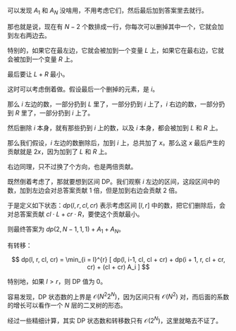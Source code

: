 可以发现 $A_1$ 和 $A_N$ 没啥用，不用考虑它们，然后最后加到答案里去就行。

那也就是说，现在有 $N - 2$ 个数排成一行，你每次可以删掉其中一个，它就会加到左右两边去。

特别的，如果它在最左边，它就会被加到一个变量 $L$ 上，如果它在最右边，它就会被加到一个变量 $R$ 上。

最后要让 $L + R$ 最小。

这时可以考虑倒着做。假设最后一个删掉的元素，是 $i$。

那么 $i$ 左边的数，一部分扔到 $L$ 里了，一部分扔到 $i$ 上了，$i$ 右边的数，一部分扔到 $R$ 里了，一部分扔到 $i$ 上了。

然后删除 $i$ 本身，就有那些扔到 $i$ 上的数，以及 $i$ 本身，都会被加到 $L$ 和 $R$ 上。

那么我们假设，$i$ 左边的数删除后，加到 $i$ 上，总共加了 $x$。那么这 $x$ 最后产生的贡献就是 $2x$，因为加到了 $L$ 和 $R$ 上。

右边同理，只不过换了个方向，也是两倍贡献。

既然倒着考虑了，那就要想到区间 DP。我们观察 $i$ 左边的区间，这段区间中的数，加到左边会对总答案贡献 $1$ 倍，但是加到右边会贡献 $2$ 倍。

于是定义如下状态：$dp(l, r, cl, cr)$ 表示考虑区间 $[l, r]$ 中的数，把它们删除后，会对总答案贡献 $cl \cdot L + cr \cdot R$，要使这个贡献最小。

则最终答案为 $dp(2, N - 1, 1, 1) + A_1 + A_N$。

有转移：

$$ dp(l, r, cl, cr) = \min_{i = l}^{r} [ dp(l, i-1, cl, cl + cr) + dp(i + 1, r, cl + cr, cr) + (cl + cr) A_i ] $$

特别地，如果 $l > r$，则 DP 值为 $0$。

容易发现，DP 状态数的上界是 $\mathcal O (N^2 2^N)$，因为区间只有 $\mathcal O (N^2)$ 对，而后面的系数的增长可以看作一个 $N$ 层的二叉树的形态。

经过一些精细计算，其实 DP 状态数和转移数只有 $\mathcal O (2^N)$，这里就略去不证了。